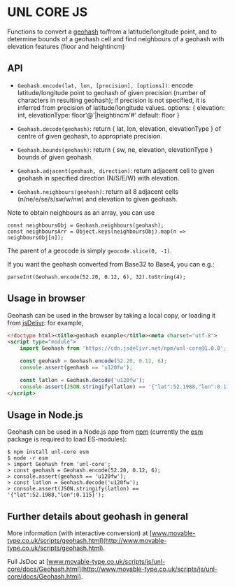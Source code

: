 UNL CORE JS
=======

Functions to convert a [geohash](http://en.wikipedia.org/wiki/Geohash) to/from a latitude/longitude
point, and to determine bounds of a geohash cell and find neighbours of a geohash with elevation
features (floor and heightincm)

API
---

- `Geohash.encode(lat, lon, [precision], [options])`: encode latitude/longitude point to geohash of given precision
   (number of characters in resulting geohash); if precision is not specified, it is inferred from
   precision of latitude/longitude values.
   options: {
       elevation: int,
       elevationType: floor'@'|heightincm'#' default: floor
   }
   
- `Geohash.decode(geohash)`: return { lat, lon, elevation, elevationType } of centre of given geohash, to appropriate precision.
- `Geohash.bounds(geohash)`: return { sw, ne, elevation, elevationType } bounds of given geohash.
- `Geohash.adjacent(geohash, direction)`: return adjacent cell to given geohash in specified direction (N/S/E/W) with elevation.
- `Geohash.neighbours(geohash)`: return all 8 adjacent cells (n/ne/e/se/s/sw/w/nw) and elevation to given geohash.

Note to obtain neighbours as an array, you can use

    const neighboursObj = Geohash.neighbours(geohash);
    const neighboursArr = Object.keys(neighboursObj).map(n => neighboursObj[n]);

The parent of a geocode is simply `geocode.slice(0, -1)`.

If you want the geohash converted from Base32 to Base4, you can e.g.:

    parseInt(Geohash.encode(52.20, 0.12, 6), 32).toString(4);


Usage in browser
----------------

Geohash can be used in the browser by taking a local copy, or loading it from
    [jsDelivr](https://www.jsdelivr.com/package/npm/unl-core): for example,

```html
<!doctype html><title>geohash example</title><meta charset="utf-8">
<script type="module">
    import Geohash from 'https://cdn.jsdelivr.net/npm/unl-core@1.0.0';

    const geohash = Geohash.encode(52.20, 0.12, 6);
    console.assert(geohash == 'u120fw');

    const latlon = Geohash.decode('u120fw');
    console.assert(JSON.stringify(latlon) == '{"lat":52.1988,"lon":0.115}');
</script>
```


Usage in Node.js
----------------

Geohash can be used in a Node.js app from [npm](https://www.npmjs.com/package/unl-core) 
(currently the [esm](https://www.npmjs.com/package/esm) package is required to load ES-modules):

```shell
$ npm install unl-core esm
$ node -r esm
> import Geohash from 'unl-core';
> const geohash = Geohash.encode(52.20, 0.12, 6);
> console.assert(geohash == 'u120fw');
> const latlon = Geohash.decode('u120fw');
> console.assert(JSON.stringify(latlon) == '{"lat":52.1988,"lon":0.115}');
```

Further details about geohash in general
----------------------------------------

More information (with interactive conversion) at
[www.movable-type.co.uk/scripts/geohash.html](http://www.movable-type.co.uk/scripts/geohash.html).

Full JsDoc at [www.movable-type.co.uk/scripts/js/unl-core/docs/Geohash.html](http://www.movable-type.co.uk/scripts/js/unl-core/docs/Geohash.html).
